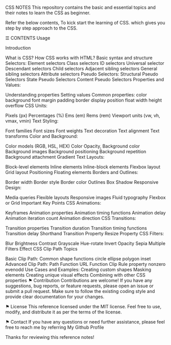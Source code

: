 CSS NOTES
This repository contains the basic and essential topics and their notes to learn the CSS as beginner.

Refer the below contents, To kick start the learning of CSS. which gives you step by step approach to the CSS.
 

☰ CONTENTS
Usage

Introduction

What is CSS?
How CSS works with HTML?
Basic syntax and structure
Selectors:
Element selectors
Class selectors
ID selectors
Universal selector
Descendant selectors
Child selectors
Adjacent sibling selectors
General sibling selectors
Attribute selectors
Pseudo Selectors:
Structural Pseudo Selectors
State Pseudo Selectors
Content Pseudo Selectors
Properties and Values:

Understanding properties
Setting values
Common properties:
color
background
font
margin
padding
border
display
position
float
width
height
overflow
CSS Units:

Pixels (px)
Percentages (%)
Ems (em)
Rems (rem)
Viewport units (vw, vh, vmax, vmin)
Text Styling:

Font families
Font sizes
Font weights
Text decoration
Text alignment
Text transforms
Color and Background:

Color models (RGB, HSL, HEX)
Color Opacity,
Background color
Background images
Background positioning
Background repetition
Background attachment
Gradient Text
Layouts:

Block-level elements
Inline elements
Inline-block elements
Flexbox layout
Grid layout
Positioning
Floating elements
Borders and Outlines:

Border width
Border style
Border color
Outlines
Box Shadow
Responsive Design:

Media queries
Flexible layouts
Responsive images
Fluid typography
Flexbox or Grid
Important Key Points
CSS Animations:

Keyframes
Animation properties
Animation timing functions
Animation delay
Animation iteration count
Animation direction
CSS Transitions:

Transition properties
Transition duration
Transition timing functions
Transition delay
Shorthand Transition Property
Resize Property
CSS Filters:

Blur
Brightness
Contrast
Grayscale
Hue-rotate
Invert
Opacity
Sepia
Multiple Filters Effect
CSS Clip Path Topics

Basic Clip Path:
Common shape functions
circle
ellipse
polygon
inset
Advanced Clip Path:
Path Function
URL Function
Clip Rule property
nonzero
evenodd
Use Cases and Examples:
Creating custom shapes
Masking elements
Creating unique visual effects
Combining with other CSS properties
⚑ Contribution
Contributions are welcome! If you have any suggestions, bug reports, or feature requests, please open an issue or submit a pull request. Make sure to follow the existing coding style and provide clear documentation for your changes.

⚑ License
This reference licensed under the MIT license. Feel free to use, modify, and distribute it as per the terms of the license.

⚑ Contact
If you have any questions or need further assistance, please feel free to reach me by referring My Github Profile

Thanks for reviewing this reference notes!
